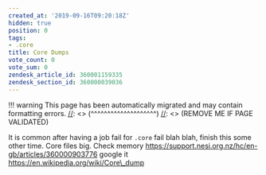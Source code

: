 ```yaml
---
created_at: '2019-09-16T09:20:18Z'
hidden: true
position: 0
tags:
- .core
title: Core Dumps
vote_count: 0
vote_sum: 0
zendesk_article_id: 360001159335
zendesk_section_id: 360000039036
---
```




[//]: <> (REMOVE ME IF PAGE VALIDATED)
[//]: <> (vvvvvvvvvvvvvvvvvvvv)
!!! warning
    This page has been automatically migrated and may contain formatting errors.
[//]: <> (^^^^^^^^^^^^^^^^^^^^)
[//]: <> (REMOVE ME IF PAGE VALIDATED)

It is common after having a job fail for `.core` fail blah blah, finish
this some other time. Core files big. Check memory
https://support.nesi.org.nz/hc/en-gb/articles/360000903776 google it
https://en.wikipedia.org/wiki/Core\_dump
